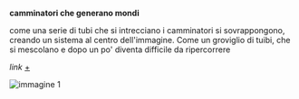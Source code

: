 **camminatori che generano mondi**

come una serie di tubi che si intrecciano i camminatori si sovrappongono, creando un sistema al centro dell'immagine. Come un groviglio di tuibi, che si mescolano e dopo un po' diventa difficile da ripercorrere

_link_ [+](https://editor.p5js.org/peterbaru/full/fDlSAsVnF)

![immagine 1](https://raw.githubusercontent.com/peterbaru/archive/master/peterbaru/Esercizi/5_camminatori_mondo/Camminatori-mondo_1/img.png)
